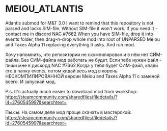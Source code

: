 # MEIOU_ATLANTIS
Atlantis submod for M&amp;T 3.0
I want to remind that this repository is not parsed and lacks SIM-file. Without SIM-file it won't work. If you need it - contact me in discord NAC #7662
When you have SIM-file, drop it into events folder, then drag-n-drop whole mod into root of UNPARSED Meiou and Taxes Alpha 11 replacing everything it asks.
And run mod.

Хочу напомнить, что репозитории не скомпилирован и в нём нет СИМ-файла. Без СИМ-файла мод работать не будет. Если тебе нужен файл - пиши мне в дискорд NAC #7662
Когда у тебя будет СИМ-файл, клади его в папку events, потом кидай весь мод в корень НЕСКОМПИЛИРОВАННОЙ версии Meiou and Taxes Alpha 11 с заменой всего.
И запускай мод.

P.s. It's actually much easier to download mod from workshop: https://steamcommunity.com/sharedfiles/filedetails/?id=2760545997&searchtext=

Пы.сы. На самом деле мод проще скачать в мастерской: https://steamcommunity.com/sharedfiles/filedetails/?id=2760545997&searchtext=

